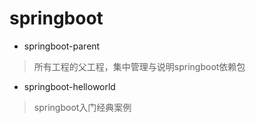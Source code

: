 # springboot

* springboot-parent
>所有工程的父工程，集中管理与说明springboot依赖包
* springboot-helloworld
>springboot入门经典案例


